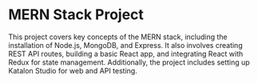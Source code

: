 <h1>MERN Stack Project</h1>


This project covers key concepts of the MERN stack, including the installation of Node.js, MongoDB, and Express. It also involves creating REST API routes, building a basic React app, and integrating React with Redux for state management. Additionally, the project includes setting up Katalon Studio for web and API testing.
